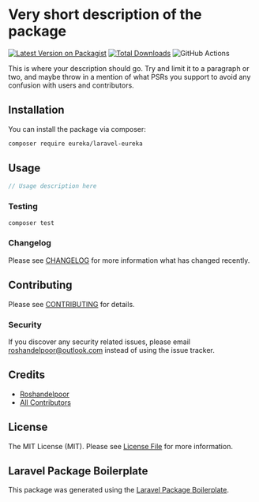 # Very short description of the package

[![Latest Version on Packagist](https://img.shields.io/packagist/v/eureka/laravel-eureka.svg?style=flat-square)](https://packagist.org/packages/eureka/laravel-eureka)
[![Total Downloads](https://img.shields.io/packagist/dt/eureka/laravel-eureka.svg?style=flat-square)](https://packagist.org/packages/eureka/laravel-eureka)
![GitHub Actions](https://github.com/eureka/laravel-eureka/actions/workflows/main.yml/badge.svg)

This is where your description should go. Try and limit it to a paragraph or two, and maybe throw in a mention of what PSRs you support to avoid any confusion with users and contributors.

## Installation

You can install the package via composer:

```bash
composer require eureka/laravel-eureka
```

## Usage

```php
// Usage description here
```

### Testing

```bash
composer test
```

### Changelog

Please see [CHANGELOG](CHANGELOG.md) for more information what has changed recently.

## Contributing

Please see [CONTRIBUTING](CONTRIBUTING.md) for details.

### Security

If you discover any security related issues, please email roshandelpoor@outlook.com instead of using the issue tracker.

## Credits

-   [Roshandelpoor](https://github.com/eureka)
-   [All Contributors](../../contributors)

## License

The MIT License (MIT). Please see [License File](LICENSE.md) for more information.

## Laravel Package Boilerplate

This package was generated using the [Laravel Package Boilerplate](https://laravelpackageboilerplate.com).
